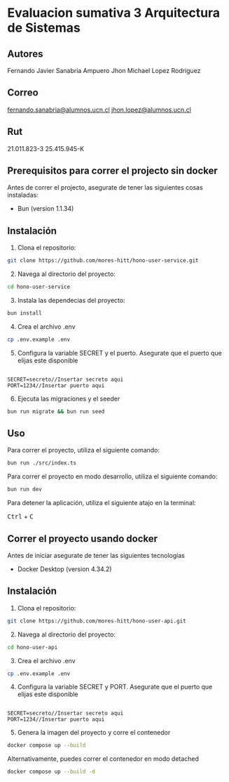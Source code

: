# Evaluacion sumativa 3 Arquitectura de Sistemas

## Autores
Fernando Javier Sanabria Ampuero
Jhon Michael Lopez Rodriguez

## Correo
fernando.sanabria@alumnos.ucn.cl
jhon.lopez@alumnos.ucn.cl

## Rut
21.011.823-3
25.415.945-K

## Prerequisitos para correr el projecto sin docker

Antes de correr el projecto, asegurate de tener las siguientes cosas instaladas:

- Bun (version 1.1.34)

## Instalación

1. Clona el repositorio:

```bash
git clone https://github.com/mores-hitt/hono-user-service.git
```

2. Navega al directorio del proyecto:

```bash
cd hono-user-service
```

3. Instala las dependecias del proyecto:

```bash
bun install
```

4. Crea el archivo .env

```bash
cp .env.example .env
```

5. Configura la variable SECRET y el puerto. Asegurate que el puerto que elijas este disponible
```dotenv

SECRET=secreto//Insertar secreto aqui
PORT=1234//Insertar puerto aqui

```

6. Ejecuta las migraciones y el seeder
```bash
bun run migrate && bun run seed
```

## Uso

Para correr el proyecto, utiliza el siguiente comando:

```bash
bun run ./src/index.ts
```

Para correr el proyecto en modo desarrollo, utiliza el siguiente comando:

```bash
bun run dev
```

Para detener la aplicación, utiliza el siguiente atajo en la terminal:

<kbd>Ctrl</kbd> + <kbd>C</kbd>


## Correr el proyecto usando docker

Antes de iniciar asegurate de tener las siguientes tecnologias 

- Docker Desktop (version 4.34.2)

## Instalación

1. Clona el repositorio:

```bash
git clone https://github.com/mores-hitt/hono-user-api.git
```

2. Navega al directorio del proyecto:

```bash
cd hono-user-api
```

3. Crea el archivo .env

```bash
cp .env.example .env
```

4. Configura la variable SECRET y PORT. Asegurate que el puerto que elijas este disponible
```dotenv

SECRET=secreto//Insertar secreto aqui
PORT=1234//Insertar puerto aqui

```

5. Genera la imagen del proyecto y corre el contenedor

```bash
docker compose up --build
``` 

Alternativamente, puedes correr el contenedor en modo detached

```bash
docker compose up --build -d
``` 